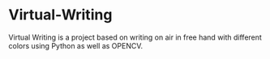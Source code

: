 # Virtual-Writing
Virtual Writing is a project based on writing on air in free hand with different colors using Python as well as OPENCV.
